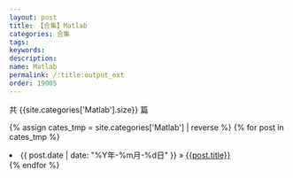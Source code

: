 ```yaml
---
layout: post
title: 【合集】Matlab
categories: 合集
tags:
keywords:
description:
name: Matlab
permalink: /:title:output_ext
order: 19005
---
```


共 {{site.categories['Matlab'].size}} 篇


{% assign cates_tmp =  site.categories['Matlab'] |  reverse %}
{% for post in cates_tmp %}
  <li>
    <span>{{ post.date | date: "%Y年-%m月-%d日" }}</span> &raquo;
    <a href="{{ post.url }}" class="pjaxlink">{{post.title}}</a>
  </li>
{% endfor %}

